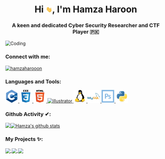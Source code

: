 <h1 align="center">Hi <img src="https://raw.githubusercontent.com/KevinPatel04/KevinPatel04/master/Hi.gif" width="20px">, I'm Hamza Haroon</h1>
<h3 align="center">A keen and dedicated Cyber Security Researcher and CTF Player 🇵🇰</h3>


<img align="center" alt="Coding" src="https://www.sogeti.com/globalassets/global/content-images/explore/blog/2020-predictions/00086---desk-anim---v0.3.gif">

<h3 align="left">Connect with me:</h3>
<p align="left">
<a href="https://linkedin.com/in/hamzaharooon" target="blank"><img align="center" src="https://raw.githubusercontent.com/rahuldkjain/github-profile-readme-generator/master/src/images/icons/Social/linked-in-alt.svg" alt="hamzaharooon" height="30" width="40" /></a>
</p>

<h3 align="left">Languages and Tools:</h3>
<p align="left"> <a href="https://www.w3schools.com/cpp/" target="_blank" rel="noreferrer"> <img src="https://raw.githubusercontent.com/devicons/devicon/master/icons/cplusplus/cplusplus-original.svg" alt="cplusplus" width="40" height="40"/> </a> <a href="https://www.w3schools.com/css/" target="_blank" rel="noreferrer"> <img src="https://raw.githubusercontent.com/devicons/devicon/master/icons/css3/css3-original-wordmark.svg" alt="css3" width="40" height="40"/> </a> <a href="https://www.w3.org/html/" target="_blank" rel="noreferrer"> <img src="https://raw.githubusercontent.com/devicons/devicon/master/icons/html5/html5-original-wordmark.svg" alt="html5" width="40" height="40"/> </a> <a href="https://www.adobe.com/in/products/illustrator.html" target="_blank" rel="noreferrer"> <img src="https://www.vectorlogo.zone/logos/adobe_illustrator/adobe_illustrator-icon.svg" alt="illustrator" width="40" height="40"/> </a> <a href="https://www.linux.org/" target="_blank" rel="noreferrer"> <img src="https://raw.githubusercontent.com/devicons/devicon/master/icons/linux/linux-original.svg" alt="linux" width="40" height="40"/> </a> <a href="https://www.mysql.com/" target="_blank" rel="noreferrer"> <img src="https://raw.githubusercontent.com/devicons/devicon/master/icons/mysql/mysql-original-wordmark.svg" alt="mysql" width="40" height="40"/> </a> <a href="https://www.photoshop.com/en" target="_blank" rel="noreferrer"> <img src="https://raw.githubusercontent.com/devicons/devicon/master/icons/photoshop/photoshop-line.svg" alt="photoshop" width="40" height="40"/> </a> <a href="https://www.python.org" target="_blank" rel="noreferrer"> <img src="https://raw.githubusercontent.com/devicons/devicon/master/icons/python/python-original.svg" alt="python" width="40" height="40"/> </a> </p>

### Github Activity ✔:

<a href="https://github.com/thegr1ffyn">
  <img align="left" src="https://github-readme-stats.vercel.app/api/top-langs/?username=thegr1ffyn&theme=tokyonight" />
  </a>

<a href="https://github.com/thegr1ffyn">
 <img align="center" src="https://github-readme-stats.vercel.app/api?username=thegr1ffyn&show_icons=true&theme=tokyonight&line_height=27" alt="Hamza's github stats"/>
</a>

### My Projects ✨:
  
<a href="https://github.com/thegr1ffyn/CS50-s-Introduction-to-Programming-with-Python">
  <img align="center" src="https://github-readme-stats.vercel.app/api/pin/?username=thegr1ffyn&repo=CS50-s-Introduction-to-Programming-with-Python&theme=tokyonight" />
</a>

<a href="https://github.com/thegr1ffyn/Cyber-Security-Toolkit">
  <img align="center" src="https://github-readme-stats.vercel.app/api/pin/?username=thegr1ffyn&repo=Cyber-Security-Toolkit&theme=tokyonight" />
</a>

<a href="https://github.com/thegr1ffyn/OOP">
  <img align="center" src="https://github-readme-stats.vercel.app/api/pin/?username=thegr1ffyn&repo=OOP&theme=tokyonight" />
</a>
